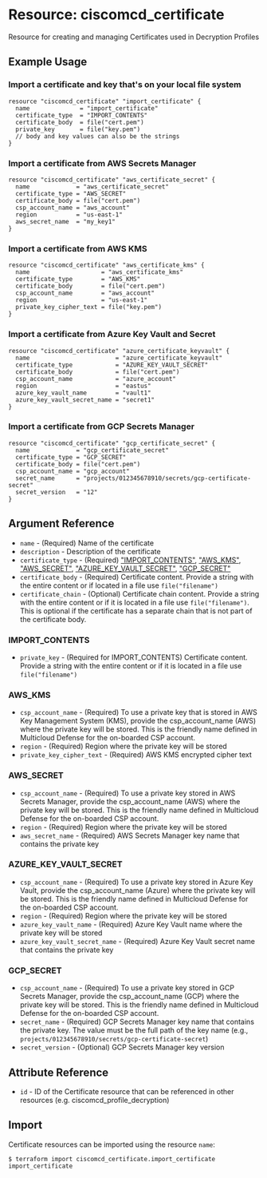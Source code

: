 # Resource: ciscomcd_certificate
Resource for creating and managing Certificates used in Decryption Profiles

## Example Usage

### Import a certificate and key that's on your local file system
```hcl
resource "ciscomcd_certificate" "import_certificate" {
  name              = "import_certificate"
  certificate_type  = "IMPORT_CONTENTS"
  certificate_body  = file("cert.pem")
  private_key       = file("key.pem")
  // body and key values can also be the strings
}
```

### Import a certificate from AWS Secrets Manager
```hcl
resource "ciscomcd_certificate" "aws_certificate_secret" {
  name             = "aws_certificate_secret"
  certificate_type = "AWS_SECRET"
  certificate_body = file("cert.pem")
  csp_account_name = "aws_account"
  region           = "us-east-1"
  aws_secret_name  = "my_key1"
}
```

### Import a certificate from AWS KMS
```hcl
resource "ciscomcd_certificate" "aws_certificate_kms" {
  name                    = "aws_certificate_kms"
  certificate_type        = "AWS_KMS"
  certificate_body        = file("cert.pem")
  csp_account_name        = "aws_account"
  region                  = "us-east-1"
  private_key_cipher_text = file("key.pem")
}
```

### Import a certificate from Azure Key Vault and Secret
```hcl
resource "ciscomcd_certificate" "azure_certificate_keyvault" {
  name                        = "azure_certificate_keyvault"
  certificate_type            = "AZURE_KEY_VAULT_SECRET"
  certificate_body            = file("cert.pem")
  csp_account_name            = "azure_account"
  region                      = "eastus"
  azure_key_vault_name        = "vault1"
  azure_key_vault_secret_name = "secret1"
}
```

### Import a certificate from GCP Secrets Manager
```hcl
resource "ciscomcd_certificate" "gcp_certificate_secret" {
  name             = "gcp_certificate_secret"
  certificate_type = "GCP_SECRET"
  certificate_body = file("cert.pem")
  csp_account_name = "gcp_account"
  secret_name      = "projects/012345678910/secrets/gcp-certificate-secret"
  secret_version   = "12"
}
```

## Argument Reference
* `name` - (Required) Name of the certificate
* `description` - Description of the certificate
* `certificate_type` - (Required) ["IMPORT_CONTENTS"](#import_contents), ["AWS_KMS"](#aws_kms), ["AWS_SECRET"](#aws_secret), ["AZURE_KEY_VAULT_SECRET"](#azure_key_vault_secret), ["GCP_SECRET"](#gcp_secret)
* `certificate_body` - (Required) Certificate content. Provide a string with the entire content or if located in a file use `file("filename")`
* `certificate_chain` - (Optional) Certificate chain content. Provide a string with the entire content or if it is located in a file use `file("filename")`. This is optional if the certificate has a separate chain that is not part of the certificate body.

### IMPORT_CONTENTS
* `private_key` - (Required for IMPORT_CONTENTS) Certificate content. Provide a string with the entire content or if it is located in a file use `file("filename")`

### AWS_KMS
* `csp_account_name` - (Required) To use a private key that is stored in AWS Key Management System (KMS), provide the csp_account_name (AWS) where the private key will be stored.  This is the friendly name defined in Multicloud Defense for the on-boarded CSP account.
* `region` - (Required) Region where the private key will be stored
* `private_key_cipher_text` - (Required) AWS KMS encrypted cipher text

### AWS_SECRET
* `csp_account_name` - (Required) To use a private key stored in AWS Secrets Manager, provide the csp_account_name (AWS) where the private key will be stored.  This is the friendly name defined in Multicloud Defense for the on-boarded CSP account.
* `region` - (Required) Region where the private key will be stored
* `aws_secret_name` - (Required) AWS Secrets Manager key name that contains the private key

### AZURE_KEY_VAULT_SECRET
* `csp_account_name` - (Required) To use a private key stored in Azure Key Vault, provide the csp_account_name (Azure) where the private key will be stored.  This is the friendly name defined in Multicloud Defense for the on-boarded CSP account.
* `region` - (Required) Region where the private key will be stored
* `azure_key_vault_name` - (Required) Azure Key Vault name where the private key will be stored
* `azure_key_vault_secret_name` - (Required) Azure Key Vault secret name that contains the private key

### GCP_SECRET
* `csp_account_name` - (Required) To use a private key stored in GCP Secrets Manager, provide the csp_account_name (GCP) where the private key will be stored.  This is the friendly name defined in Multicloud Defense for the on-boarded CSP account.
* `secret_name` - (Required) GCP Secrets Manager key name that contains the private key. The value must be the full path of the key name (e.g., `projects/012345678910/secrets/gcp-certificate-secret`)
* `secret_version` - (Optional) GCP Secrets Manager key version

## Attribute Reference
* `id` - ID of the Certificate resource that can be referenced in other resources (e.g. ciscomcd_profile_decryption)

## Import
Certificate resources can be imported using the resource `name`:

```hcl
$ terraform import ciscomcd_certificate.import_certificate import_certificate
```